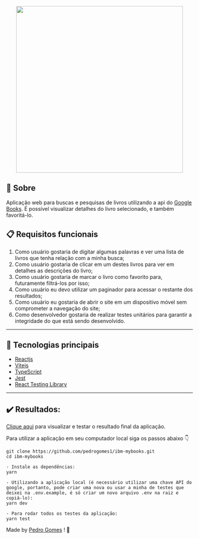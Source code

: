 <div align="center">
  <img width="450px"  src="https://user-images.githubusercontent.com/45200253/173158845-6b271531-582a-41ad-ad3a-84c36d529e96.svg" />
</div>

## :memo: Sobre

Aplicação web para buscas e pesquisas de livros utilizando a api do [Google Books](https://developers.google.com/books/). É possível visualizar detalhes do livro selecionado, e também favoritá-lo.


## :clipboard: Requisitos funcionais

1. Como usuário gostaria de digitar algumas palavras e ver uma lista de livros que tenha relação com a minha busca;
2. Como usuário gostaria de clicar em um destes livros para ver em detalhes as descrições do livro;
3. Como usuário gostaria de marcar o livro como favorito para, futuramente filtrá-los por isso;
4. Como usuário eu devo utilizar um paginador para acessar o restante dos resultados;
5. Como usuário eu gostaria de abrir o site em um dispositivo móvel sem comprometer a navegação do site;
6. Como desenvolvedor gostaria de realizar testes unitários para garantir a integridade do que está sendo desenvolvido.

---


## 🚀 Tecnologias principais

- [Reactjs](https://reactjs.org/)
- [Vitejs](https://vitejs.dev/)
- [TypeScript](https://www.typescriptlang.org/)
- [Jest](https://jestjs.io/pt-BR/)
- [React Testing Library](https://testing-library.com/docs/react-testing-library/intro/)

---

## :heavy_check_mark: Resultados:

[Clique aqui](https://ibm-mybooks-ose1kt9st-pedrogomes1.vercel.app/) para visualizar e testar o resultado final da aplicação.

Para utilizar a aplicação em seu computador local siga os passos abaixo :point_down:

````
git clone https://github.com/pedrogomes1/ibm-mybooks.git
cd ibm-mybooks

- Instale as dependências:
yarn

- Utilizando a aplicação local (é necessário utilizar uma chave API do google, portanto, pode criar uma nova ou usar a minha de testes que deixei na .env.example, é só criar um novo arquivo .env na raiz e copiá-lo):
yarn dev

- Para rodar todos os testes da aplicação:
yarn test

````

Made by [Pedro Gomes](https://www.linkedin.com/in/pedro-henrique-gomes-barbosa-667766178/) ! 💙
